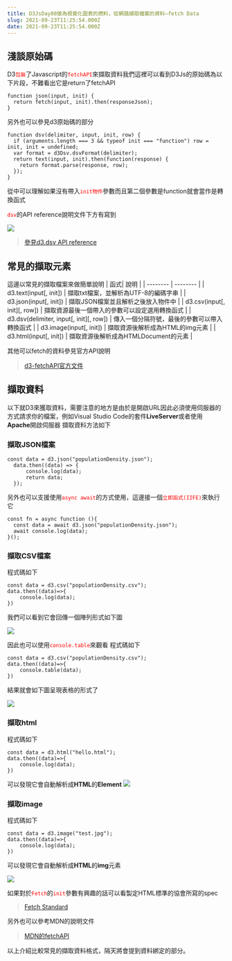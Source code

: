 ```yaml
---
title: D3JsDay08做為視覺化圖表的燃料，從網路擷取檔案的資料—fetch Data
slug: 2021-09-23T11:25:54.000Z
date: 2021-09-23T11:25:54.000Z
---
```


## 淺談原始碼

D3<font color="red">`包裝`</font>了Javascript的<font color="red">`fetchAPI`</font>來擷取資料我們這裡可以看到D3Js的原始碼為以下片段，不難看出它是return了fetchAPI
```javascript=
function json(input, init) {
  return fetch(input, init).then(responseJson);
}
```

另外也可以參見d3原始碼的部分
```javascript=
function dsv(delimiter, input, init, row) {
  if (arguments.length === 3 && typeof init === "function") row = init, init = undefined;
  var format = d3Dsv.dsvFormat(delimiter);
  return text(input, init).then(function(response) {
    return format.parse(response, row);
  });
}
```
從中可以理解如果沒有帶入<font color="red">`init物件`</font>參數而且第二個參數是function就會當作是轉換函式

<font color="red">`dsv`</font>的API reference說明文件下方有寫到

![](https://i.imgur.com/Nss7tnm.png)

> [參見d3.dsv API reference](https://github.com/d3/d3-fetch/blob/v3.0.1/README.md#dsv)



## 常見的擷取元素

這邊以常見的擷取檔案來做簡單說明 
| 函式| 說明 | 
| -------- | -------- |
| d3.text(input[, init])     | 擷取txt檔案，並解析為UTF-8的編碼字串  | 
| d3.json(input[, init])     | 擷取JSON檔案並且解析之後放入物件中    | 
| d3.csv(input[, init][, row]) | 擷取資源最後一個帶入的參數可以設定選用轉換函式   | 
| d3.dsv(delimiter, input[, init][, row])  | 傳入一個分隔符號，最後的參數可以帶入轉換函式  | 
| d3.image(input[, init])  | 擷取資源後解析成為HTML的img元素  | 
|  d3.html(input[, init])  | 擷取資源後解析成為HTMLDocument的元素  | 


其他可以fetch的資料參見官方API說明
> [d3-fetchAPI官方文件](https://github.com/d3/d3-fetch/tree/v3.0.1)

## 擷取資料

以下就D3來獲取資料，需要注意的地方是由於是開啟URL因此必須使用伺服器的方式請求你的檔案，例如Visual Studio Code的套件**LiveServer**或者使用**Apache**開啟伺服器
擷取資料方法如下
### 擷取JSON檔案
```javascript=
const data = d3.json("populationDensity.json");
  data.then((data) => {
      console.log(data);
      return data;
  });
```
另外也可以支援使用<font color="red">`async await`</font>的方式使用，這邊接一個<font color="red">`立即函式(IIFE)`</font>來執行它
```javascript=
const fn = async function (){
  const data = await d3.json("populationDensity.json");
  await console.log(data);
}();
```

### 擷取CSV檔案
程式碼如下
```javascript=
const data = d3.csv("populationDensity.csv");
data.then((data)=>{
    console.log(data);
})
```

我們可以看到它會回傳一個陣列形式如下圖

![](https://i.imgur.com/zzqvKA8.png)


因此也可以使用<font color="red">`console.table`</font>來觀看
程式碼如下
```javascript=
const data = d3.csv("populationDensity.csv");
data.then((data)=>{
    console.table(data);
})
```

結果就會如下圖呈現表格的形式了

![](https://i.imgur.com/9vCMaar.png)

### 擷取html
程式碼如下
```javascript=
const data = d3.html("hello.html");
data.then((data)=>{
    console.log(data);
})
```
可以發現它會自動解析成**HTML**的**Element**
![](https://i.imgur.com/VIjnCLi.png)
### 擷取image

程式碼如下

```javascript=
const data = d3.image("test.jpg");
data.then((data)=>{
    console.log(data);
})
```

可以發現它會自動解析成**HTML**的**img**元素

![](https://i.imgur.com/L36F9Kt.png)

如果對於<font color="red">`Fetch`</font>的<font color="red">`init`</font>參數有興趣的話可以看製定HTML標準的協會所寫的spec

> [Fetch Standard](https://fetch.spec.whatwg.org/#requestinit)

另外也可以參考MDN的說明文件
> [MDN的fetchAPI](https://developer.mozilla.org/zh-TW/docs/Web/API/Fetch_API/Using_Fetch#%E4%BD%BF%E7%94%A8_fetch_%E7%99%BC%E9%80%81%E8%AB%8B%E6%B1%82_request)

以上介紹比較常見的擷取資料格式，隔天將會提到資料綁定的部分。
